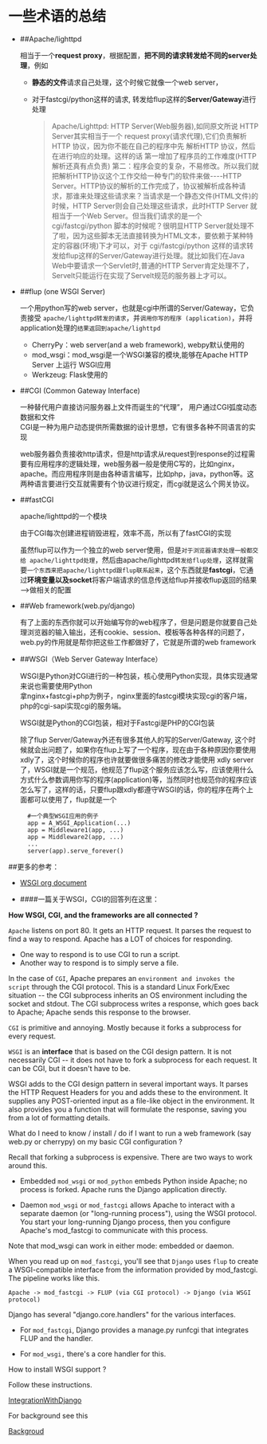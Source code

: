 <script src="http://yandex.st/highlightjs/7.3/highlight.min.js"></script>
<link rel="stylesheet" href="http://yandex.st/highlightjs/7.3/styles/github.min.css">
<script>
  hljs.initHighlightingOnLoad();
</script>

# 一些术语的总结


+ ##Apache/lighttpd  

   相当于一个**request proxy**，根据配置，**把不同的请求转发给不同的server处理**，例如
  + **静态的文件**请求自己处理，这个时候它就像一个web server，
  + 对于fastcgi/python这样的请求, 转发给flup这样的**Server/Gateway**进行处理

    >Apache/Lighttpd:  HTTP Server(Web服务器),如同原文所说 HTTP Server其实相当于一个 request proxy(请求代理),它们负责解析 HTTP 协议，因为你不能在自己的程序中先 解析HTTP 协议，然后在进行响应的处理。这样的话 第一增加了程序员的工作难度(HTTP解析还真有点负责) 第二：程序会变的复杂，不易修改。所以我们就把解析HTTP协议这个工作交给一种专门的软件来做----HTTP Server。HTTP协议的解析的工作完成了，协议被解析成各种请求，那谁来处理这些请求来？当请求是一个静态文件(HTML文件)的时候，HTTP Server则会自己处理这些请求，此时HTTP Server 就相当于一个Web Server。但当我们请求的是一个 cgi/fastcgi/python 脚本的时候呢？很明显HTTP Server就处理不了啦，因为这些脚本无法直接转换为HTML文本，要依赖于某种特定的容器(环境)下才可以，对于 cgi/fastcgi/python 这样的请求转发给flup这样的Server/Gateway进行处理。就比如我们在Java Web中要请求一个Servlet时,普通的HTTP Server肯定处理不了，Servelt只能运行在实现了Servelt规范的服务器上才可以。

+ ##flup (one WSGI Server)

    一个用python写的web server，也就是cgi中所谓的Server/Gateway，它负责接受 `apache/lighttpd转发的请求`，并`调用你写的程序 (application)`，并将application处理的`结果返回到apache/lighttpd`

    + CherryPy：web server(and a web framework), webpy默认使用的
    + mod_wsgi：mod_wsgi是一个WSGI兼容的模块,能够在Apache HTTP Server 上运行 WSGI应用
    + Werkzeug: Flask使用的
    
    
+ ##CGI (Common Gateway Interface)  
    
    一种替代用户直接访问服务器上文件而诞生的“代理”， 用户通过CGI弧度动态数据和文件  
    CGI是一种为用户动态提供所需数据的设计思想，它有很多各种不同语言的实现
    
    web服务器负责接收http请求，但是http请求从request到response的过程需要有应用程序的逻辑处理，web服务器一般是使用C写的，比如nginx，apache。而应用程序则是由各种语言编写，比如php，java，python等。这两种语言要进行交互就需要有个协议进行规定，而cgi就是这么个网关协议。
    
+ ##fastCGI 

    apache/lighttpd的一个模块

    由于CGI每次创建进程销毁进程，效率不高，所以有了fastCGI的实现
    
    虽然flup可以作为一个独立的web server使用，但是`对于浏览器请求处理一般都交给 apache/lighttpd处理`，然后由apache/lighttpd`转发给flup处理`，这样就需要`一个东西来把apache/lighttpd跟flup联系起来`，这个东西就是**fastcgi**，它通过**环境变量以及socket**将客户端请求的信息传送给flup并接收flup返回的结果 -->做相关的配置


+ ##Web framework(web.py/django)

    有了上面的东西你就可以开始编写你的web程序了，但是问题是你就要自己处理浏览器的输入输出，还有cookie、session、模板等各种各样的问题了，web.py的作用就是帮你把这些工作都做好了，它就是所谓的web framework



+ ##WSGI（Web Server Gateway Interface）

    WSGI是Python对CGI进行的一种包装，核心使用Python实现，具体实现通常来说也需要使用Python    
    拿nginx+fastcgi+php为例子，nginx里面的fastcgi模块实现cgi的客户端，php的cgi-sapi实现cgi的服务端。

    WSGI就是Python的CGI包装，相对于Fastcgi是PHP的CGI包装

    除了flup Server/Gateway外还有很多其他人的写的Server/Gateway, 这个时候就会出问题了，如果你在flup上写了一个程序，现在由于各种原因你要使用xdly了，这个时候你的程序也许就要做很多痛苦的修改才能使用 xdly server了，WSGI就是一个规范，他规范了flup这个服务应该怎么写，应该使用什么方式什么参数调用你写的程序(application)等，当然同时也规范你的程序应该怎么写了，这样的话，只要flup跟xdly都遵守WSGI的话，你的程序在两个上面都可以使用了，flup就是一个 
             
    
        #一个典型WSGI应用的例子
        app = A_WSGI_Application(...)
        app = Middleware1(app, ...)
        app = Middleware2(app, ...)
        ...
        server(app).serve_forever()
        
        
##更多的参考：

+ [WSGI org document](http://wsgi.readthedocs.org/en/latest/)

+ ####一篇关于WSGI，CGI的回答列在这里： 
 
**How WSGI, CGI, and the frameworks are all connected ?**

`Apache` listens on port 80. It gets an HTTP request. It parses the request to find a way to respond. Apache has a LOT of choices for responding. 

+ One way to respond is to use CGI to run a script. 
+ Another way to respond is to simply serve a file.

In the case of `CGI`, Apache prepares an `environment and invokes the script` through the CGI protocol. This is a standard Linux Fork/Exec situation -- the CGI subprocess inherits an OS environment including the socket and stdout. The CGI subprocess writes a response, which goes back to Apache; Apache sends this response to the browser.

`CGI` is primitive and annoying. Mostly because it forks a subprocess for every request.

`WSGI` is an **interface** that is based on the CGI design pattern. It is not necessarily CGI -- it does not have to fork a subprocess for each request. It can be CGI, but it doesn't have to be.

WSGI adds to the CGI design pattern in several important ways. It parses the HTTP Request Headers for you and adds these to the environment. It supplies any POST-oriented input as a file-like object in the environment. It also provides you a function that will formulate the response, saving you from a lot of formatting details.

What do I need to know / install / do if I want to run a web framework (say web.py or cherrypy) on my basic CGI configuration ?

Recall that forking a subprocess is expensive. There are two ways to work around this.

+ Embedded `mod_wsgi` or `mod_python` embeds Python inside Apache; no process is forked. Apache runs the Django application directly.

+ Daemon `mod_wsgi` or `mod_fastcgi` allows Apache to interact with a separate daemon (or "long-running process"), using the WSGI protocol. You start your long-running Django process, then you configure Apache's mod_fastcgi to communicate with this process.

Note that mod_wsgi can work in either mode: embedded or daemon.

When you read up on `mod_fastcgi`, you'll see that `Django` uses `flup` to create a WSGI-compatible interface from the information provided by mod_fastcgi. The pipeline works like this.

`Apache -> mod_fastcgi -> FLUP (via CGI protocol) -> Django (via WSGI protocol)`

Django has several "django.core.handlers" for the various interfaces.

+ For `mod_fastcgi`, Django provides a manage.py runfcgi that integrates FLUP and the handler.

+ For `mod_wsgi,` there's a core handler for this.

How to install WSGI support ?

Follow these instructions.

[IntegrationWithDjango](http://code.google.com/p/modwsgi/wiki/IntegrationWithDjango)

For background see this

[Backgroud ](http://docs.djangoproject.com/en/dev/howto/)
    